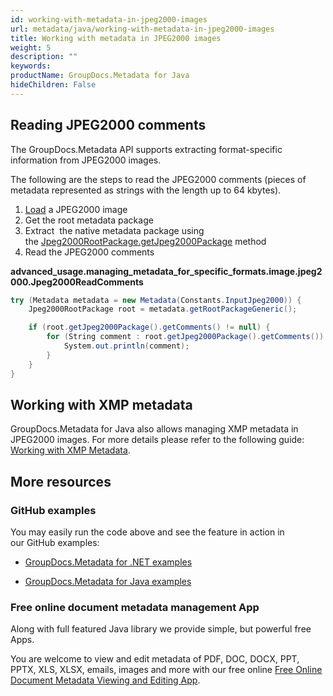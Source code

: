 ```yaml
---
id: working-with-metadata-in-jpeg2000-images
url: metadata/java/working-with-metadata-in-jpeg2000-images
title: Working with metadata in JPEG2000 images
weight: 5
description: ""
keywords: 
productName: GroupDocs.Metadata for Java
hideChildren: False
---
```

## Reading JPEG2000 comments

The GroupDocs.Metadata API supports extracting format-specific information from JPEG2000 images.

The following are the steps to read the JPEG2000 comments (pieces of metadata represented as strings with the length up to 64 kbytes).

1.  [Load](Loading%2Bfiles.html) a JPEG2000 image
2.  Get the root metadata package
3.  Extract  the native metadata package using the [Jpeg2000RootPackage.getJpeg2000Package](https://apireference.groupdocs.com/metadata/java/com.groupdocs.metadata.core/Jpeg2000RootPackage#getJpeg2000Package()) method
4.  Read the JPEG2000 comments

**advanced\_usage.managing\_metadata\_for\_specific\_formats.image.jpeg2000.Jpeg2000ReadComments**

```csharp
try (Metadata metadata = new Metadata(Constants.InputJpeg2000)) {
	Jpeg2000RootPackage root = metadata.getRootPackageGeneric();

	if (root.getJpeg2000Package().getComments() != null) {
		for (String comment : root.getJpeg2000Package().getComments()) {
			System.out.println(comment);
		}
	}
}
```

## Working with XMP metadata

GroupDocs.Metadata for Java also allows managing XMP metadata in JPEG2000 images. For more details please refer to the following guide: [Working with XMP Metadata](Working%2Bwith%2BXMP%2Bmetadata.html).

## More resources

### GitHub examples

You may easily run the code above and see the feature in action in our GitHub examples:

*   [GroupDocs.Metadata for .NET examples](https://github.com/groupdocs-metadata/GroupDocs.Metadata-for-.NET)
    
*   [GroupDocs.Metadata for Java examples](https://github.com/groupdocs-metadata/GroupDocs.Metadata-for-Java)
    

### Free online document metadata management App

Along with full featured Java library we provide simple, but powerful free Apps.

You are welcome to view and edit metadata of PDF, DOC, DOCX, PPT, PPTX, XLS, XLSX, emails, images and more with our free online [Free Online Document Metadata Viewing and Editing App](https://products.groupdocs.app/metadata).
